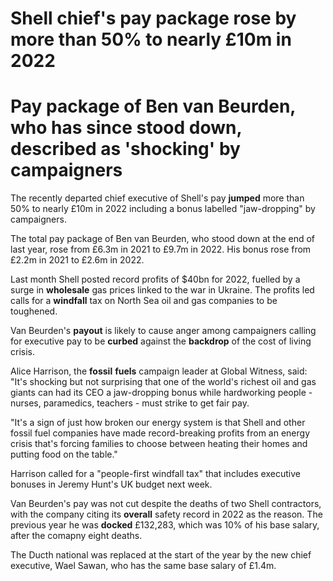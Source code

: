 # Shell chief's pay package rose by more than 50% to nearly £10m in 2022

# Pay package of Ben van Beurden, who has since **stood down**, described as 'shocking' by **campaigners**

The recently departed chief executive of Shell's pay **jumped** more than 50% to nearly £10m in 2022 including a bonus labelled "jaw-dropping" by campaigners.

The total pay package of Ben van Beurden, who stood down at the end of last year, rose from £6.3m in 2021 to £9.7m in 2022. His bonus rose from £2.2m in 2021 to £2.6m in 2022.

Last month Shell posted record profits of $40bn for 2022, fuelled by a surge in **wholesale** gas prices linked to the war in Ukraine. The profits led calls for a **windfall** tax on North Sea oil and gas companies to be toughened.

Van Beurden's **payout** is likely to cause anger among campaigners calling for executive pay to be **curbed** against the **backdrop** of the cost of living crisis.

Alice Harrison, the **fossil** **fuels** campaign leader at Global Witness, said: "It's shocking but not surprising that one of the world's richest oil and gas giants can had its CEO a jaw-dropping bonus while hardworking people - nurses, paramedics, teachers - must strike to get fair pay.

"It's a sign of just how broken our energy system is that Shell and other fossil fuel companies have made record-breaking profits from an energy crisis that's forcing families to choose between heating their homes and putting food on the table."

Harrison called for a "people-first windfall tax" that includes executive bonuses in Jeremy Hunt's UK budget next week.

Van Beurden's pay was not cut despite the deaths of two Shell contractors, with the company citing its **overall** safety record in 2022 as the reason. The previous year he was **docked** £132,283, which was 10% of his  base salary, after the comapny eight deaths.

The Ducth national was replaced at the start of the year by the new chief executive, Wael Sawan, who has the same base salary of £1.4m.

